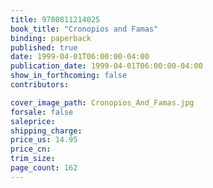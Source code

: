 ```yaml
---
title: 9780811214025
book_title: "Cronopios and Famas"
binding: paperback
published: true
date: 1999-04-01T06:00:00-04:00
publication_date: 1999-04-01T06:00:00-04:00
show_in_forthcoming: false
contributors:

cover_image_path: Cronopios_And_Famas.jpg
forsale: false
saleprice:
shipping_charge:
price_us: 14.95
price_cn:
trim_size:
page_count: 162
---
```


